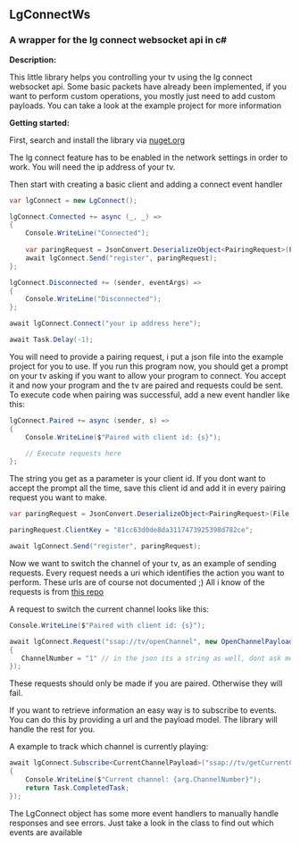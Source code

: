 ## LgConnectWs
### A wrapper for the lg connect websocket api in c#

**Description:**

This little library helps you controlling your tv using the lg connect websocket api.
Some basic packets have already been implemented, if you want to perform custom operations,
you mostly just need to add custom payloads. You can take a look at the example project for more information

**Getting started:**

First, search and install the library via [nuget.org](https://www.nuget.org/packages/LgConnectWs)

The lg connect feature has to be enabled in the network settings in order to work. You will need the ip address of your tv.

Then start with creating a basic client and adding a connect event handler

````csharp
var lgConnect = new LgConnect();

lgConnect.Connected += async (_, _) =>
{
    Console.WriteLine("Connected");
    
    var paringRequest = JsonConvert.DeserializeObject<PairingRequest>(File.ReadAllText("pairing.json"))!;
    await lgConnect.Send("register", paringRequest);
};

lgConnect.Disconnected += (sender, eventArgs) =>
{
    Console.WriteLine("Disconnected");
};

await lgConnect.Connect("your ip address here");

await Task.Delay(-1);
````

You will need to provide a pairing request, i put a json file into the example project for you to use.
If you run this program now, you should get a prompt on your tv asking if you want to allow your program to connect.
You accept it and now your program and the tv are paired and requests could be sent. To execute code when pairing was successful,
add a new event handler like this:

````csharp
lgConnect.Paired += async (sender, s) =>
{
    Console.WriteLine($"Paired with client id: {s}");

    // Execute requests here
};
````

The string you get as a parameter is your client id. If you dont want to accept the prompt all the time,
save this client id and add it in every pairing request you want to make.

````csharp
var paringRequest = JsonConvert.DeserializeObject<PairingRequest>(File.ReadAllText("pairing.json"))!;

paringRequest.ClientKey = "81cc63d0de8da3117473925398d782ce";

await lgConnect.Send("register", paringRequest);
````

Now we want to switch the channel of your tv, as an example of sending requests.
Every request needs a uri which identifies the action you want to perform.
These urls are of course not documented ;) All i know of the requests is from [this repo](https://github.com/hobbyquaker/lgtv2)

A request to switch the current channel looks like this:

````csharp
Console.WriteLine($"Paired with client id: {s}");

await lgConnect.Request("ssap://tv/openChannel", new OpenChannelPayload()
{
   ChannelNumber = "1" // in the json its a string as well, dont ask me why :/
});
````

These requests should only be made if you are paired. Otherwise they will fail.

If you want to retrieve information an easy way is to subscribe to events. You can do this by providing a url and the payload model. The library will handle the rest for you.

A example to track which channel is currently playing:

````csharp
await lgConnect.Subscribe<CurrentChannelPayload>("ssap://tv/getCurrentChannel", arg =>
{
    Console.WriteLine($"Current channel: {arg.ChannelNumber}");
    return Task.CompletedTask;
});
````

The LgConnect object has some more event handlers to manually handle responses and see errors. Just take a look in the class to find out which events are available